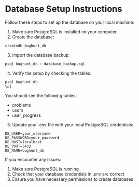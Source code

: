 # Database Setup Instructions

Follow these steps to set up the database on your local machine:

1. Make sure PostgreSQL is installed on your computer
2. Create the database:
```bash
createdb bughunt_db
```

3. Import the database backup:
```bash
psql bughunt_db < database_backup.sql
```

4. Verify the setup by checking the tables:
```bash
psql bughunt_db
\dt
```

You should see the following tables:
- problems
- users
- user_progress

5. Update your .env file with your local PostgreSQL credentials:
```
DB_USER=your_username
DB_PASSWORD=your_password
DB_HOST=localhost
DB_PORT=5432
DB_NAME=bughunt_db
```

If you encounter any issues:
1. Make sure PostgreSQL is running
2. Check that your database credentials in .env are correct
3. Ensure you have necessary permissions to create databases 
